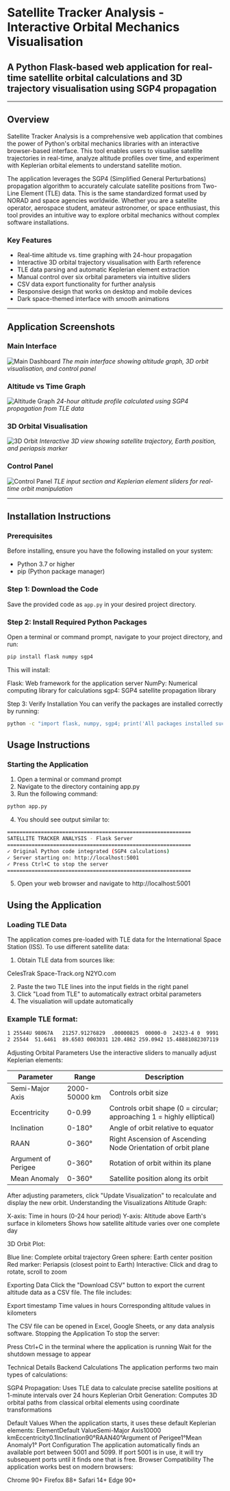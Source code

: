 # Satellite Tracker Analysis - Interactive Orbital Mechanics Visualisation

## A Python Flask-based web application for real-time satellite orbital calculations and 3D trajectory visualisation using SGP4 propagation

---

## Overview

Satellite Tracker Analysis is a comprehensive web application that combines the power of Python's orbital mechanics libraries with an interactive browser-based interface. This tool enables users to visualise satellite trajectories in real-time, analyze altitude profiles over time, and experiment with Keplerian orbital elements to understand satellite motion.

The application leverages the SGP4 (Simplified General Perturbations) propagation algorithm to accurately calculate satellite positions from Two-Line Element (TLE) data. This is the same standardized format used by NORAD and space agencies worldwide. Whether you are a satellite operator, aerospace student, amateur astronomer, or space enthusiast, this tool provides an intuitive way to explore orbital mechanics without complex software installations.

### Key Features

- Real-time altitude vs. time graphing with 24-hour propagation
- Interactive 3D orbital trajectory visualisation with Earth reference
- TLE data parsing and automatic Keplerian element extraction
- Manual control over six orbital parameters via intuitive sliders
- CSV data export functionality for further analysis
- Responsive design that works on desktop and mobile devices
- Dark space-themed interface with smooth animations

---

## Application Screenshots

### Main Interface
![Main Dashboard](screenshots/dashboard.png)
*The main interface showing altitude graph, 3D orbit visualisation, and control panel*

### Altitude vs Time Graph
![Altitude Graph](screenshots/altitude-graph.png)
*24-hour altitude profile calculated using SGP4 propagation from TLE data*

### 3D Orbital Visualisation
![3D Orbit](screenshots/3d-orbit.png)
*Interactive 3D view showing satellite trajectory, Earth position, and periapsis marker*

### Control Panel
![Control Panel](screenshots/controls.png)
*TLE input section and Keplerian element sliders for real-time orbit manipulation*

---

## Installation Instructions

### Prerequisites

Before installing, ensure you have the following installed on your system:
- Python 3.7 or higher
- pip (Python package manager)

### Step 1: Download the Code

Save the provided code as `app.py` in your desired project directory.

### Step 2: Install Required Python Packages

Open a terminal or command prompt, navigate to your project directory, and run:
```bash
pip install flask numpy sgp4
```

This will install:

Flask: Web framework for the application server
NumPy: Numerical computing library for calculations
sgp4: SGP4 satellite propagation library

Step 3: Verify Installation
You can verify the packages are installed correctly by running:
```bash
python -c "import flask, numpy, sgp4; print('All packages installed successfully')"
```

## Usage Instructions

### Starting the Application

1. Open a terminal or command prompt
2. Navigate to the directory containing app.py
3. Run the following command:
```bash
python app.py
```
4. You should see output similar to:
```bash
============================================================
SATELLITE TRACKER ANALYSIS - Flask Server
============================================================
✓ Original Python code integrated (SGP4 calculations)
✓ Server starting on: http://localhost:5001
✓ Press Ctrl+C to stop the server
============================================================
```
5. Open your web browser and navigate to http://localhost:5001

## Using the Application

### Loading TLE Data

The application comes pre-loaded with TLE data for the International Space Station (ISS). To use different satellite data:

1. Obtain TLE data from sources like:

CelesTrak
Space-Track.org
N2YO.com


2. Paste the two TLE lines into the input fields in the right panel
3. Click "Load from TLE" to automatically extract orbital parameters
4. The visualiation will update automatically

### Example TLE format:

```bash
1 25544U 98067A   21257.91276829  .00000825  00000-0  24323-4 0  9991
2 25544  51.6461  89.6503 0003031 120.4862 259.0942 15.48881082307119
```

Adjusting Orbital Parameters
Use the interactive sliders to manually adjust Keplerian elements:

| Parameter           | Range         | Description                                                            |
|---------------------|---------------|------------------------------------------------------------------------|
| Semi-Major Axis     | 2000-50000 km | Controls orbit size                                                    |
| Eccentricity        | 0-0.99        | Controls orbit shape (0 = circular; approaching 1 = highly elliptical) |
| Inclination         | 0-180°        | Angle of orbit relative to equator                                     |
| RAAN                | 0-360°        | Right Ascension of Ascending Node Orientation of orbit plane           |
| Argument of Perigee | 0-360°        | Rotation of orbit within its plane                                     |
| Mean Anomaly        | 0-360°        | Satellite position along its orbit                                     |                      |   |



After adjusting parameters, click "Update Visualization" to recalculate and display the new orbit.
Understanding the Visualizations
Altitude Graph:

X-axis: Time in hours (0-24 hour period)
Y-axis: Altitude above Earth's surface in kilometers
Shows how satellite altitude varies over one complete day

3D Orbit Plot:

Blue line: Complete orbital trajectory
Green sphere: Earth center position
Red marker: Periapsis (closest point to Earth)
Interactive: Click and drag to rotate, scroll to zoom

Exporting Data
Click the "Download CSV" button to export the current altitude data as a CSV file. The file includes:

Export timestamp
Time values in hours
Corresponding altitude values in kilometers

The CSV file can be opened in Excel, Google Sheets, or any data analysis software.
Stopping the Application
To stop the server:

Press Ctrl+C in the terminal where the application is running
Wait for the shutdown message to appear


Technical Details
Backend Calculations
The application performs two main types of calculations:

SGP4 Propagation: Uses TLE data to calculate precise satellite positions at 1-minute intervals over 24 hours
Keplerian Orbit Generation: Computes 3D orbital paths from classical orbital elements using coordinate transformations

Default Values
When the application starts, it uses these default Keplerian elements:
ElementDefault ValueSemi-Major Axis10000 kmEccentricity0.1Inclination90°RAAN40°Argument of Perigee1°Mean Anomaly1°
Port Configuration
The application automatically finds an available port between 5001 and 5099. If port 5001 is in use, it will try subsequent ports until it finds one that is free.
Browser Compatibility
The application works best on modern browsers:

Chrome 90+
Firefox 88+
Safari 14+
Edge 90+